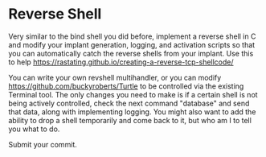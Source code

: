 # Reverse Shell
Very similar to the bind shell you did before, implement a reverse shell in C and modify your implant generation, logging, and activation scripts so that you can automatically catch the reverse shells from your implant. Use this to help <https://rastating.github.io/creating-a-reverse-tcp-shellcode/>

You can write your own revshell multihandler, or you can modify https://github.com/buckyroberts/Turtle to be controlled via the existing Terminal tool. The only changes you need to make is if a certain shell is not being actively controlled, check the next command "database" and send that data, along with implementing logging. You might also want to add the ability to drop a shell temporarily and come back to it, but who am I to tell you what to do.


Submit your commit.
